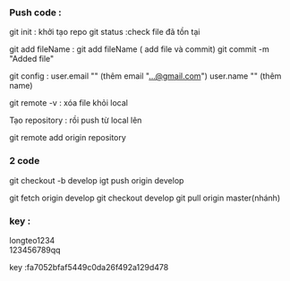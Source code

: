 ### Push code :
git init : khởi tạo repo
git status :check file đã tồn tại

git add fileName : git add fileName ( add file và commit)
git commit -m "Added file"

git config : user.email ""  (thêm email "...@gmail.com")
             user.name "" (thêm name)

git remote -v : xóa file khỏi local 

Tạo repository : rồi push từ local lên

git remote add origin repository


### 2 code
git checkout -b develop
igt push origin develop

git fetch origin develop
git checkout develop
git pull origin master(nhánh)


### key :
longteo1234  
123456789qq

key :fa7052bfaf5449c0da26f492a129d478